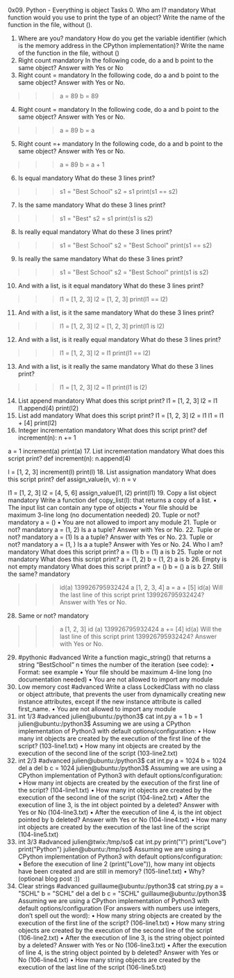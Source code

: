 0x09. Python - Everything is object
Tasks
0. Who am I? 
mandatory 
What function would you use to print the type of an object?
Write the name of the function in the file, without ().
1. Where are you? 
mandatory 
How do you get the variable identifier (which is the memory address in the CPython implementation)?
Write the name of the function in the file, without ()
2. Right count 
mandatory 
In the following code, do a and b point to the same object? Answer with Yes or No
3. Right count = 
mandatory 
In the following code, do a and b point to the same object? Answer with Yes or No.
>>> a = 89
>>> b = 89
4. Right count = 
mandatory 
In the following code, do a and b point to the same object? Answer with Yes or No.
>>> a = 89
>>> b = a
5. Right count =+ 
mandatory 
In the following code, do a and b point to the same object? Answer with Yes or No.
>>> a = 89
>>> b = a + 1
6. Is equal 
mandatory 
What do these 3 lines print?
>>> s1 = "Best School"
>>> s2 = s1
>>> print(s1 == s2)
7. Is the same 
mandatory 
What do these 3 lines print?
>>> s1 = "Best"
>>> s2 = s1
>>> print(s1 is s2)
8. Is really equal 
mandatory 
What do these 3 lines print?
>>> s1 = "Best School"
>>> s2 = "Best School"
>>> print(s1 == s2)
9. Is really the same 
mandatory 
What do these 3 lines print?
>>> s1 = "Best School"
>>> s2 = "Best School"
>>> print(s1 is s2)
10. And with a list, is it equal 
mandatory 
What do these 3 lines print?
>>> l1 = [1, 2, 3]
>>> l2 = [1, 2, 3] 
>>> print(l1 == l2)
11. And with a list, is it the same 
mandatory 
What do these 3 lines print?
>>> l1 = [1, 2, 3]
>>> l2 = [1, 2, 3] 
>>> print(l1 is l2)
12. And with a list, is it really equal 
mandatory 
What do these 3 lines print?
>>> l1 = [1, 2, 3]
>>> l2 = l1
>>> print(l1 == l2)
13. And with a list, is it really the same 
mandatory 
What do these 3 lines print?
>>> l1 = [1, 2, 3]
>>> l2 = l1
>>> print(l1 is l2)
14. List append 
mandatory 
What does this script print?
l1 = [1, 2, 3]
l2 = l1
l1.append(4)
print(l2)
15. List add 
mandatory 
What does this script print?
l1 = [1, 2, 3]
l2 = l1
l1 = l1 + [4]
print(l2)
16. Integer incrementation 
mandatory 
What does this script print?
def increment(n):
    n += 1

a = 1
increment(a)
print(a)
17. List incrementation 
mandatory 
What does this script print?
def increment(n):
    n.append(4)

l = [1, 2, 3]
increment(l)
print(l)
18. List assignation 
mandatory 
What does this script print?
def assign_value(n, v):
    n = v

l1 = [1, 2, 3]
l2 = [4, 5, 6]
assign_value(l1, l2)
print(l1)
19. Copy a list object 
mandatory 
Write a function def copy_list(l): that returns a copy of a list.
•	The input list can contain any type of objects
•	Your file should be maximum 3-line long (no documentation needed)
20. Tuple or not? 
mandatory 
a = ()
•	You are not allowed to import any module
21. Tuple or not? 
mandatory 
a = (1, 2)
Is a a tuple? Answer with Yes or No.
22. Tuple or not? 
mandatory 
a = (1)
Is a a tuple? Answer with Yes or No.
23. Tuple or not? 
mandatory 
a = (1, )
Is a a tuple? Answer with Yes or No.
24. Who I am? 
mandatory 
What does this script print?
a = (1)
b = (1)
a is b
25. Tuple or not 
mandatory 
What does this script print?
a = (1, 2)
b = (1, 2)
a is b
26. Empty is not empty 
mandatory 
What does this script print?
a = ()
b = ()
a is b
27. Still the same? 
mandatory 
>>> id(a)
139926795932424
>>> a
[1, 2, 3, 4]
>>> a = a + [5]
>>> id(a)
Will the last line of this script print 139926795932424? Answer with Yes or No.
28. Same or not? 
mandatory 
>>> a
[1, 2, 3]
>>> id (a)
139926795932424
>>> a += [4]
>>> id(a)
Will the last line of this script print 139926795932424? Answer with Yes or No.
29. #pythonic 
#advanced 
Write a function magic_string() that returns a string “BestSchool” n times the number of the iteration (see code):
•	Format: see example
•	Your file should be maximum 4-line long (no documentation needed)
•	You are not allowed to import any module
30. Low memory cost 
#advanced 
Write a class LockedClass with no class or object attribute, that prevents the user from dynamically creating new instance attributes, except if the new instance attribute is called first_name.
•	You are not allowed to import any module
31. int 1/3 
#advanced 
julien@ubuntu:/python3$ cat int.py 
a = 1
b = 1
julien@ubuntu:/python3$ 
Assuming we are using a CPython implementation of Python3 with default options/configuration:
•	How many int objects are created by the execution of the first line of the script? (103-line1.txt)
•	How many int objects are created by the execution of the second line of the script (103-line2.txt)
32. int 2/3 
#advanced 
julien@ubuntu:/python3$ cat int.py 
a = 1024
b = 1024
del a
del b
c = 1024
julien@ubuntu:/python3$ 
Assuming we are using a CPython implementation of Python3 with default options/configuration:
•	How many int objects are created by the execution of the first line of the script? (104-line1.txt)
•	How many int objects are created by the execution of the second line of the script (104-line2.txt)
•	After the execution of line 3, is the int object pointed by a deleted? Answer with Yes or No (104-line3.txt)
•	After the execution of line 4, is the int object pointed by b deleted? Answer with Yes or No (104-line4.txt)
•	How many int objects are created by the execution of the last line of the script (104-line5.txt)
33. int 3/3 
#advanced 
julien@twix:/tmp/so$ cat int.py 
print("I")
print("Love")
print("Python")
julien@ubuntu:/tmp/so$ 
Assuming we are using a CPython implementation of Python3 with default options/configuration:
•	Before the execution of line 2 (print("Love")), how many int objects have been created and are still in memory? (105-line1.txt)
•	Why? (optional blog post :))
34. Clear strings 
#advanced 
guillaume@ubuntu:/python3$ cat string.py 
a = "SCHL"
b = "SCHL"
del a
del b
c = "SCHL"
guillaume@ubuntu:/python3$ 
Assuming we are using a CPython implementation of Python3 with default options/configuration (For answers with numbers use integers, don’t spell out the word):
•	How many string objects are created by the execution of the first line of the script? (106-line1.txt)
•	How many string objects are created by the execution of the second line of the script (106-line2.txt)
•	After the execution of line 3, is the string object pointed by a deleted? Answer with Yes or No (106-line3.txt)
•	After the execution of line 4, is the string object pointed by b deleted? Answer with Yes or No (106-line4.txt)
•	How many string objects are created by the execution of the last line of the script (106-line5.txt)

